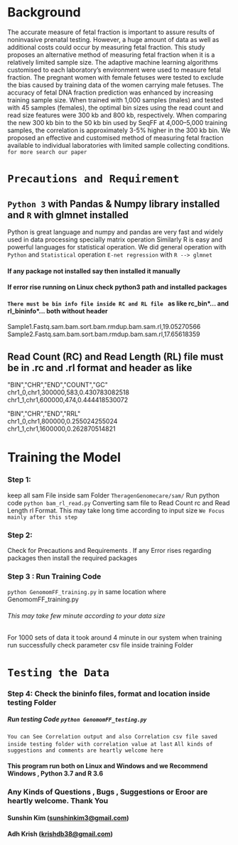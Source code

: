 # Background
The accurate measure of fetal fraction is important to assure results of noninvasive prenatal testing. However, a huge amount of data as well as additional costs could occur by measuring fetal fraction. This study proposes an alternative method of measuring fetal fraction when it is a relatively limited sample size. The adaptive machine learning algorithms customised to each laboratory’s environment were used to measure fetal fraction. The pregnant women with female fetuses were tested to exclude the bias caused by training data of the women carrying male fetuses. The accuracy of fetal DNA fraction prediction was enhanced by increasing training sample size. When trained with 1,000 samples (males) and tested with 45 samples (females), the optimal bin sizes using the read count and read size features were 300 kb and 800 kb, respectively. When comparing the new 300 kb bin to the 50 kb bin used by SeqFF at 4,000–5,000 training samples, the correlation is approximately 3-5% higher in the 300 kb bin. We proposed an effective and customised method of measuring fetal fraction available to individual laboratories with limited sample collecting conditions.
 <br> `for more search our paper`

# ```Precautions and Requirement ```
## `Python 3` with Pandas & Numpy library installed  and `R` with glmnet installed
Python is great language and numpy and pandas are very fast and widely used in data processing specially matrix operation
Similarly R is easy and powerful languages for statistical operation.
We did general operation with `Python` and `Statistical` operation `E-net regression` with `R --> glmnet`
#### If any package not installed say then installed it manually
#### If error rise running on Linux check python3 path and installed packages


#### `There must be bin info file inside RC and RL file ` as like rc_bin*...  and rl_bininfo*... both  without header 
Sample1.Fastq.sam.bam.sort.bam.rmdup.bam.sam.rl,19.05270566
Sample2.Fastq.sam.bam.sort.bam.rmdup.bam.sam.rl,17.65618359

## Read Count (RC) and Read Length (RL) file must be in .rc and .rl format and header as like <br>

"BIN","CHR","END","COUNT","GC" <br>
chr1_0,chr1,300000,583,0.430783082518<br>
chr1_1,chr1,600000,474,0.444418530072<br>

"BIN","CHR","END","RRL"<br>
chr1_0,chr1,800000,0.255024255024<br>
chr1_1,chr1,1600000,0.262870514821 <br>

# Training the Model
### Step 1:
keep all sam File inside sam Folder `TheragenGenomecare/sam/`
Run python code `python bam_rl_read.py` Converting sam file to Read Count rc and  Read Length rl Format. This may take long time according to input size
``` We Focus mainly after this step ```

### Step 2:
Check for Precautions and Requirements . If any Error rises regarding packages then install the required packages

### Step 3 : Run Training Code 
`python GenomomFF_training.py` in same location where GenomomFF_training.py
###### This may take few minute according to your data size <br>
For 1000 sets of data it took around 4 minute in our system 
when training run successfully check parameter csv file inside training Folder

# `Testing the Data`
### Step 4: Check the bininfo files, format and location inside testing Folder
#####  Run testing Code `python GenomomFF_testing.py` 

`` You can See Correlation output and also Correlation csv file saved inside testing folder with correlation value at last ``
` All kinds of suggestions and comments are heartly welcome here ` 

#### This program run both on Linux and Windows and we Recommend Windows , Python 3.7 and R 3.6 
### Any Kinds of Questions ,  Bugs , Suggestions or Eroor are heartly welcome. Thank You
#### Sunshin Kim (sunshinkim3@gmail.com)
#### Adh Krish (krishdb38@gmail.com)
